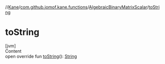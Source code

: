 //[Kane](../../index.md)/[com.github.jomof.kane.functions](../index.md)/[AlgebraicBinaryMatrixScalar](index.md)/[toString](to-string.md)



# toString  
[jvm]  
Content  
open override fun [toString](to-string.md)(): [String](https://kotlinlang.org/api/latest/jvm/stdlib/kotlin/-string/index.html)  




